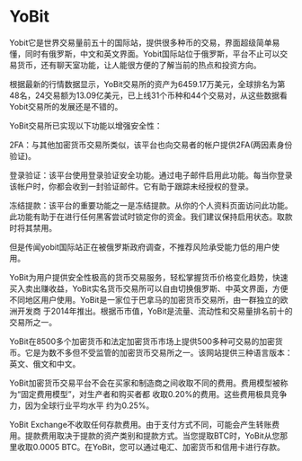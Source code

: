 # 

# YoBit

Yobit它是世界交易量前五十的国际站，提供很多种币的交易，界面超级简单易懂，同时有俄罗斯，中文和英文界面。Yobit国际站位于俄罗斯，平台不止可以交易货币，还有聊天室功能，让人能很方便的了解当前的热点和投资方向。

根据最新的行情数据显示，YoBit交易所的资产为6459.17万美元，全球排名为第48名，24交易额为13.09亿美元，已上线31个币种和44个交易对，从这些数据看Yobit交易所的发展还是不错的。

YoBit交易所已实现以下功能以增强安全性：

2FA：与其他加密货币交易所类似，该平台也向交易者的帐户提供2FA(两因素身份验证)。

登录验证：该平台使用登录验证安全功能。通过电子邮件启用此功能。每当你登录该帐户时，你都会收到一封验证邮件。它有助于跟踪未经授权的登录。

冻结提款：该平台的重要功能之一是冻结提款。从你的个人资料页面访问此功能。此功能有助于在进行任何黑客尝试时锁定你的资金。我们建议保持启用状态。取款时将其禁用。

但是传闻yobit国际站正在被俄罗斯政府调查，不推荐风险承受能力低的用户使用。

YoBit为用户提供安全性极高的货币交易服务，轻松掌握货币价格变化趋势，快速买入卖出赚收益，YoBit实名货币交易所可以自由切换俄罗斯、中英文界面，方便不同地区用户使用。YoBit是一家位于巴拿马的加密货币交易所，由一群独立的欧洲开发商 于2014年推出。根据币市值，YoBit是流量、流动性和交易量排名前十的交易所之一。

YoBit在8500多个加密货币和法定加密货币市场上提供500多种可交易的加密货币。它是为数不多但不受监管的加密货币交易所之一。该网站提供三种语言版本：英文、俄文和中文。

YoBit加密货币交易平台不会在买家和制造商之间收取不同的费用。费用模型被称为“固定费用模型”，对生产者和购买者都 收取0.20%的费用。这些费用极具竞争力，因为全球行业平均水平 约为0.25%。

YoBit Exchange不收取任何存款费用。由于支付方式不同，可能会产生转账费用。提款费用取决于提款的资产类别和提款方式。当您提取BTC时，YoBit从您那里收取0.0005 BTC。在YoBit，您可以通过电汇、加密货币和信用卡进行存款。

